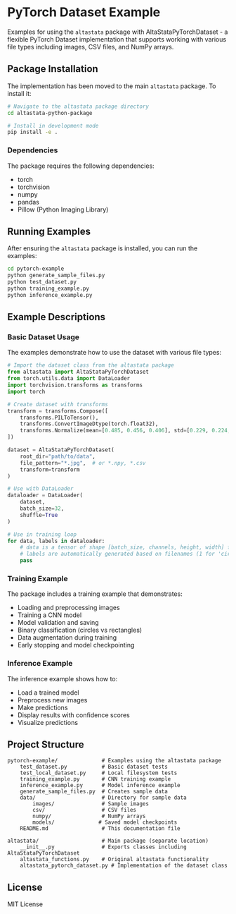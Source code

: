 # PyTorch Dataset Example

Examples for using the `altastata` package with AltaStataPyTorchDataset - a flexible PyTorch Dataset implementation that supports working with various file types including images, CSV files, and NumPy arrays.

## Package Installation

The implementation has been moved to the main `altastata` package. To install it:

```bash
# Navigate to the altastata package directory
cd altastata-python-package

# Install in development mode
pip install -e .
```

### Dependencies

The package requires the following dependencies:
- torch
- torchvision
- numpy
- pandas
- Pillow (Python Imaging Library)

## Running Examples

After ensuring the `altastata` package is installed, you can run the examples:

```bash
cd pytorch-example
python generate_sample_files.py
python test_dataset.py
python training_example.py
python inference_example.py
```

## Example Descriptions

### Basic Dataset Usage
The examples demonstrate how to use the dataset with various file types:

```python
# Import the dataset class from the altastata package
from altastata import AltaStataPyTorchDataset
from torch.utils.data import DataLoader
import torchvision.transforms as transforms
import torch

# Create dataset with transforms
transform = transforms.Compose([
    transforms.PILToTensor(),
    transforms.ConvertImageDtype(torch.float32),
    transforms.Normalize(mean=[0.485, 0.456, 0.406], std=[0.229, 0.224, 0.225])
])

dataset = AltaStataPyTorchDataset(
    root_dir="path/to/data",
    file_pattern="*.jpg",  # or *.npy, *.csv
    transform=transform
)

# Use with DataLoader
dataloader = DataLoader(
    dataset,
    batch_size=32,
    shuffle=True
)

# Use in training loop
for data, labels in dataloader:
    # data is a tensor of shape [batch_size, channels, height, width] for images
    # labels are automatically generated based on filenames (1 for 'circle', 0 for others)
    pass
```

### Training Example
The package includes a training example that demonstrates:
- Loading and preprocessing images
- Training a CNN model
- Model validation and saving
- Binary classification (circles vs rectangles)
- Data augmentation during training
- Early stopping and model checkpointing

### Inference Example
The inference example shows how to:
- Load a trained model
- Preprocess new images
- Make predictions
- Display results with confidence scores
- Visualize predictions

## Project Structure
```
pytorch-example/              # Examples using the altastata package
    test_dataset.py           # Basic dataset tests
    test_local_dataset.py     # Local filesystem tests
    training_example.py       # CNN training example
    inference_example.py      # Model inference example
    generate_sample_files.py  # Creates sample data
    data/                     # Directory for sample data
        images/               # Sample images
        csv/                  # CSV files
        numpy/                # NumPy arrays
        models/              # Saved model checkpoints
    README.md                 # This documentation file

altastata/                    # Main package (separate location)
    __init__.py               # Exports classes including AltaStataPyTorchDataset
    altastata_functions.py    # Original altastata functionality
    altastata_pytorch_dataset.py # Implementation of the dataset class
```

## License

MIT License 